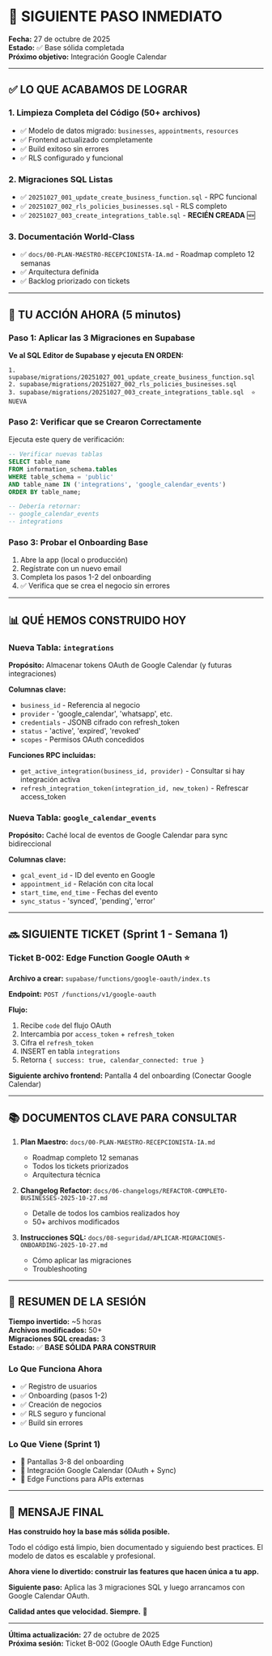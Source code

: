 # 🚀 SIGUIENTE PASO INMEDIATO

**Fecha:** 27 de octubre de 2025  
**Estado:** ✅ Base sólida completada  
**Próximo objetivo:** Integración Google Calendar

---

## ✅ LO QUE ACABAMOS DE LOGRAR

### 1. Limpieza Completa del Código (50+ archivos)
- ✅ Modelo de datos migrado: `businesses`, `appointments`, `resources`
- ✅ Frontend actualizado completamente
- ✅ Build exitoso sin errores
- ✅ RLS configurado y funcional

### 2. Migraciones SQL Listas
- ✅ `20251027_001_update_create_business_function.sql` - RPC funcional
- ✅ `20251027_002_rls_policies_businesses.sql` - RLS completo
- ✅ `20251027_003_create_integrations_table.sql` - **RECIÉN CREADA** 🆕

### 3. Documentación World-Class
- ✅ `docs/00-PLAN-MAESTRO-RECEPCIONISTA-IA.md` - Roadmap completo 12 semanas
- ✅ Arquitectura definida
- ✅ Backlog priorizado con tickets

---

## 🎯 TU ACCIÓN AHORA (5 minutos)

### Paso 1: Aplicar las 3 Migraciones en Supabase

**Ve al SQL Editor de Supabase y ejecuta EN ORDEN:**

```
1. supabase/migrations/20251027_001_update_create_business_function.sql
2. supabase/migrations/20251027_002_rls_policies_businesses.sql  
3. supabase/migrations/20251027_003_create_integrations_table.sql  ⭐ NUEVA
```

### Paso 2: Verificar que se Crearon Correctamente

Ejecuta este query de verificación:

```sql
-- Verificar nuevas tablas
SELECT table_name 
FROM information_schema.tables 
WHERE table_schema = 'public' 
AND table_name IN ('integrations', 'google_calendar_events')
ORDER BY table_name;

-- Debería retornar:
-- google_calendar_events
-- integrations
```

### Paso 3: Probar el Onboarding Base

1. Abre la app (local o producción)
2. Regístrate con un nuevo email
3. Completa los pasos 1-2 del onboarding
4. ✅ Verifica que se crea el negocio sin errores

---

## 📊 QUÉ HEMOS CONSTRUIDO HOY

### Nueva Tabla: `integrations`

**Propósito:** Almacenar tokens OAuth de Google Calendar (y futuras integraciones)

**Columnas clave:**
- `business_id` - Referencia al negocio
- `provider` - 'google_calendar', 'whatsapp', etc.
- `credentials` - JSONB cifrado con refresh_token
- `status` - 'active', 'expired', 'revoked'
- `scopes` - Permisos OAuth concedidos

**Funciones RPC incluidas:**
- `get_active_integration(business_id, provider)` - Consultar si hay integración activa
- `refresh_integration_token(integration_id, new_token)` - Refrescar access_token

### Nueva Tabla: `google_calendar_events`

**Propósito:** Caché local de eventos de Google Calendar para sync bidireccional

**Columnas clave:**
- `gcal_event_id` - ID del evento en Google
- `appointment_id` - Relación con cita local
- `start_time`, `end_time` - Fechas del evento
- `sync_status` - 'synced', 'pending', 'error'

---

## 🔜 SIGUIENTE TICKET (Sprint 1 - Semana 1)

### Ticket B-002: Edge Function Google OAuth ⭐

**Archivo a crear:** `supabase/functions/google-oauth/index.ts`

**Endpoint:** `POST /functions/v1/google-oauth`

**Flujo:**
1. Recibe `code` del flujo OAuth
2. Intercambia por `access_token` + `refresh_token`
3. Cifra el `refresh_token`
4. INSERT en tabla `integrations`
5. Retorna `{ success: true, calendar_connected: true }`

**Siguiente archivo frontend:** Pantalla 4 del onboarding (Conectar Google Calendar)

---

## 📚 DOCUMENTOS CLAVE PARA CONSULTAR

1. **Plan Maestro:** `docs/00-PLAN-MAESTRO-RECEPCIONISTA-IA.md`
   - Roadmap completo 12 semanas
   - Todos los tickets priorizados
   - Arquitectura técnica

2. **Changelog Refactor:** `docs/06-changelogs/REFACTOR-COMPLETO-BUSINESSES-2025-10-27.md`
   - Detalle de todos los cambios realizados hoy
   - 50+ archivos modificados

3. **Instrucciones SQL:** `docs/08-seguridad/APLICAR-MIGRACIONES-ONBOARDING-2025-10-27.md`
   - Cómo aplicar las migraciones
   - Troubleshooting

---

## 🎯 RESUMEN DE LA SESIÓN

**Tiempo invertido:** ~5 horas  
**Archivos modificados:** 50+  
**Migraciones SQL creadas:** 3  
**Estado:** ✅ **BASE SÓLIDA PARA CONSTRUIR**

### Lo Que Funciona Ahora
- ✅ Registro de usuarios
- ✅ Onboarding (pasos 1-2)
- ✅ Creación de negocios
- ✅ RLS seguro y funcional
- ✅ Build sin errores

### Lo Que Viene (Sprint 1)
- 🔄 Pantallas 3-8 del onboarding
- 🔄 Integración Google Calendar (OAuth + Sync)
- 🔄 Edge Functions para APIs externas

---

## 💬 MENSAJE FINAL

**Has construido hoy la base más sólida posible.**

Todo el código está limpio, bien documentado y siguiendo best practices. El modelo de datos es escalable y profesional.

**Ahora viene lo divertido: construir las features que hacen única a tu app.**

**Siguiente paso:** Aplica las 3 migraciones SQL y luego arrancamos con Google Calendar OAuth.

**Calidad antes que velocidad. Siempre.** 🚀

---

**Última actualización:** 27 de octubre de 2025  
**Próxima sesión:** Ticket B-002 (Google OAuth Edge Function)




